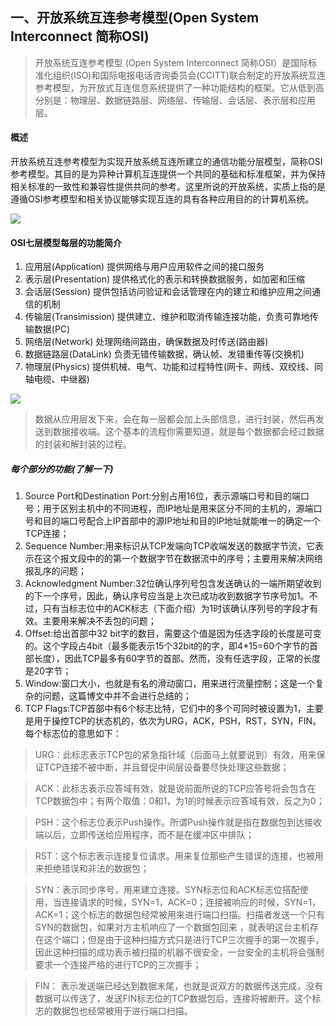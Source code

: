 ## 一、开放系统互连参考模型(Open System Interconnect 简称OSI)

> 开放系统互连参考模型 (Open System Interconnect 简称OSI）是国际标准化组织(ISO)和国际电报电话咨询委员会(CCITT)联合制定的开放系统互连参考模型，为开放式互连信息系统提供了一种功能结构的框架。它从低到高分别是：物理层、数据链路层、网络层、传输层、会话层、表示层和应用层。

#### 概述

开放系统互连参考模型为实现开放系统互连所建立的通信功能分层模型，简称OSI参考模型。其目的是为异种计算机互连提供一个共同的基础和标准框架，并为保持相关标准的一致性和兼容性提供共同的参考。这里所说的开放系统，实质上指的是遵循OSI参考模型和相关协议能够实现互连的具有各种应用目的的计算机系统。

![](https://user-gold-cdn.xitu.io/2018/2/24/161c7e76f5d68317?imageView2/0/w/1280/h/960/format/webp/ignore-error/1)

 #### OSI七层模型每层的功能简介

1.  应用层(Application) 提供网络与用户应用软件之间的接口服务
2.  表示层(Presentation) 提供格式化的表示和转换数据服务，如加密和压缩
3.  会话层(Session) 提供包括访问验证和会话管理在内的建立和维护应用之间通信的机制
4.  传输层(Transimission) 提供建立、维护和取消传输连接功能，负责可靠地传输数据(PC)
5.  网络层(Network) 处理网络间路由，确保数据及时传送(路由器)
6.  数据链路层(DataLink) 负责无错传输数据，确认帧、发错重传等(交换机)
7.  物理层(Physics) 提供机械、电气、功能和过程特性(网卡、网线、双绞线、同轴电缆、中继器)

  ![](https://user-gold-cdn.xitu.io/2018/2/24/161c7e7691f54d5d?imageView2/0/w/1280/h/960/format/webp/ignore-error/1)



> 数据从应用层发下来，会在每一层都会加上头部信息，进行封装，然后再发送到数据接收端。这个基本的流程你需要知道，就是每个数据都会经过数据的封装和解封装的过程。

 ##### 每个部分的功能(了解一下)

1.  Source Port和Destination Port:分别占用16位，表示源端口号和目的端口号；用于区别主机中的不同进程，而IP地址是用来区分不同的主机的，源端口号和目的端口号配合上IP首部中的源IP地址和目的IP地址就能唯一的确定一个TCP连接；
2.  Sequence Number:用来标识从TCP发端向TCP收端发送的数据字节流，它表示在这个报文段中的的第一个数据字节在数据流中的序号；主要用来解决网络报乱序的问题；
3.  Acknowledgment Number:32位确认序列号包含发送确认的一端所期望收到的下一个序号，因此，确认序号应当是上次已成功收到数据字节序号加1。不过，只有当标志位中的ACK标志（下面介绍）为1时该确认序列号的字段才有效。主要用来解决不丢包的问题；
4.  Offset:给出首部中32 bit字的数目，需要这个值是因为任选字段的长度是可变的。这个字段占4bit（最多能表示15个32bit的的字，即4*15=60个字节的首部长度），因此TCP最多有60字节的首部。然而，没有任选字段，正常的长度是20字节；
5.  Window:窗口大小，也就是有名的滑动窗口，用来进行流量控制；这是一个复杂的问题，这篇博文中并不会进行总结的；
6.  TCP Flags:TCP首部中有6个标志比特，它们中的多个可同时被设置为1，主要是用于操控TCP的状态机的，依次为URG，ACK，PSH，RST，SYN，FIN。每个标志位的意思如下：

> URG：此标志表示TCP包的紧急指针域（后面马上就要说到）有效，用来保证TCP连接不被中断，并且督促中间层设备要尽快处理这些数据；

> ACK：此标志表示应答域有效，就是说前面所说的TCP应答号将会包含在TCP数据包中；有两个取值：0和1，为1的时候表示应答域有效，反之为0；

> PSH：这个标志位表示Push操作。所谓Push操作就是指在数据包到达接收端以后，立即传送给应用程序，而不是在缓冲区中排队；

> RST：这个标志表示连接复位请求。用来复位那些产生错误的连接，也被用来拒绝错误和非法的数据包；

> SYN：表示同步序号，用来建立连接。SYN标志位和ACK标志位搭配使用，当连接请求的时候，SYN=1，ACK=0；连接被响应的时候，SYN=1，ACK=1；这个标志的数据包经常被用来进行端口扫描。扫描者发送一个只有SYN的数据包，如果对方主机响应了一个数据包回来 ，就表明这台主机存在这个端口；但是由于这种扫描方式只是进行TCP三次握手的第一次握手，因此这种扫描的成功表示被扫描的机器不很安全，一台安全的主机将会强制要求一个连接严格的进行TCP的三次握手；

> FIN： 表示发送端已经达到数据末尾，也就是说双方的数据传送完成，没有数据可以传送了，发送FIN标志位的TCP数据包后，连接将被断开。这个标志的数据包也经常被用于进行端口扫描。

<!--stackedit_data:
eyJoaXN0b3J5IjpbLTE5NzIyOTE3MTEsLTM0ODMwNzY1MywxOT
c3NTg2Mzc3XX0=
-->